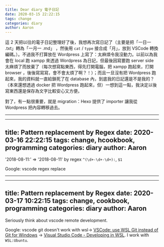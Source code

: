 ```yaml
---
title: Dear diary 電子日記
date: 2020-03-15 22:22:15
tags: change
categories: diary
author: Aaron
---
```


這 2 天把以往的電子日記整理好了後，我想再次寫日記了（主要是把「一日一 .txt」轉為「一月一 .md」 ，然後用 `cat` / `type` 接合成「月」，放到 VSCode 轉換編碼。）。不過我不打算放在 Wordpress 上寫了：太麻煩令我沒動力。以前以為我會在 local 跑 xampp 來透過 Wordpress 為日記，但最後因寫要跑 server side 太麻煩了而放棄了（每次想寫點東西，得先打開電腦，把 xampp 跑起來，打開 browser ，後後寫寫寫，會不會太煩了啊？！）；而且一旦沒有把 Wordpress 跑起來，我的資料就一直給鎖死了在 database 內，到底我的日記還是不是我的？（本來還想透過 docker 把 Wordpress 跑起來，但）一想到這一點，我決定以後寫東西還是保存為文字比較安心又方便。  

對了，有一點很重要，就是 migration：Hexo 提供了 importer 讓我從 Wordpress 把內容轉移過去。 


----

---
title: Pattern replacement by Regex
date: 2020-03-16 22:22:15
tags: change, hcookbook, programming
categories: diary
author: Aaron
---

'2018-08-11:' => '2018-08-11' by regex `^(\d+-\d+-\d+):`, `$1`

Google: vscode regex replace


----

---
title: Pattern replacement by Regex
date: 2020-03-17 10:22:15
tags: change, cookbook, programming
categories: diary
author: Aaron
---


Seriously think about vscode remote development.

Google: vscode git doesn't work with wsl-> [VSCode: use WSL Git instead of Git for Windows](https://stackoverflow.com/questions/44441830/vscode-use-wsl-git-instead-of-git-for-windows) -> [Visual Studio Code - Developing in WSL](https://code.visualstudio.com/docs/remote/wsl). I work with `WSL:Ubuntu`.

